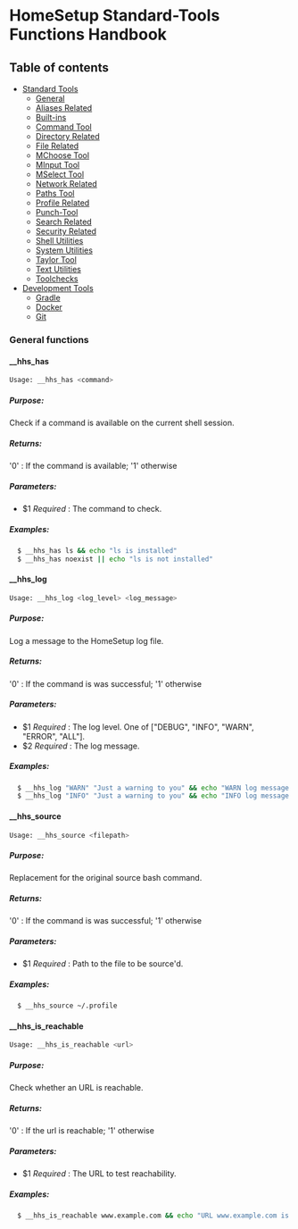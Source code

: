 # HomeSetup Standard-Tools Functions Handbook

## Table of contents

<!-- toc -->
- [Standard Tools](../../functions.md#standard-tools)
  * [General](general.md#general-functions)
  * [Aliases Related](aliases-related.md#aliases-related-functions)
  * [Built-ins](built-ins.md#built-ins-functions)
  * [Command Tool](command-tool.md#command-tool)
  * [Directory Related](directory-related.md#directory-related-functions)
  * [File Related](file-related.md#file-related-functions)
  * [MChoose Tool](mchoose-tool.md#mchoose-tool)
  * [MInput Tool](minput-tool.md#minput-tool)
  * [MSelect Tool](mselect-tool.md#mselect-tool)
  * [Network Related](network-related.md#network-related-functions)
  * [Paths Tool](paths-tool.md#paths-tool)
  * [Profile Related](profile-related.md#profile-related-functions)
  * [Punch-Tool](punch-tool.md#punch-tool)
  * [Search Related](search-related.md#search-related-functions)
  * [Security Related](security-related.md#security-related-functions)
  * [Shell Utilities](shell-utilities.md#shell-utilities)
  * [System Utilities](system-utilities.md#system-utilities)
  * [Taylor Tool](taylor-tool.md#taylor-tool)
  * [Text Utilities](text-utilities.md#text-utilities)
  * [Toolchecks](toolchecks.md#tool-checks-functions)
- [Development Tools](../../functions.md#development-tools)
  * [Gradle](../dev-tools/gradle-tools.md#gradle-functions)
  * [Docker](../dev-tools/docker-tools.md#docker-functions)
  * [Git](../dev-tools/git-tools.md#git-functions)
<!-- tocstop -->


### General functions

#### __hhs_has

```bash
Usage: __hhs_has <command>
```

##### **Purpose**:

Check if a command is available on the current shell session.

##### **Returns**:

'0' : If the command is available; '1' otherwise

##### **Parameters**:

  - $1 _Required_ : The command to check.

##### **Examples:**

```bash
  $ __hhs_has ls && echo "ls is installed"
  $ __hhs_has noexist || echo "ls is not installed"
```

#### __hhs_log

```bash
Usage: __hhs_log <log_level> <log_message>
```

##### **Purpose**:

Log a message to the HomeSetup log file.

##### **Returns**:

'0' : If the command is was successful; '1' otherwise

##### **Parameters**:

  - $1 _Required_ : The log level. One of ["DEBUG", "INFO", "WARN", "ERROR", "ALL"].
  - $2 _Required_ : The log message.

##### **Examples:**

```bash
  $ __hhs_log "WARN" "Just a warning to you" && echo "WARN log message logged"
  $ __hhs_log "INFO" "Just a warning to you" && echo "INFO log message logged"
```

#### __hhs_source

```bash
Usage: __hhs_source <filepath>
```

##### **Purpose**:

Replacement for the original source bash command.

##### **Returns**:

'0' : If the command is was successful; '1' otherwise

##### **Parameters**:

  - $1 _Required_ : Path to the file to be source'd.

##### **Examples:**

```bash
  $ __hhs_source ~/.profile
```

#### __hhs_is_reachable

```bash
Usage: __hhs_is_reachable <url>
```

##### **Purpose**:

Check whether an URL is reachable.

##### **Returns**:

'0' : If the url is reachable; '1' otherwise

##### **Parameters**:

  - $1 _Required_ : The URL to test reachability.

##### **Examples:**

```bash
  $ __hhs_is_reachable www.example.com && echo "URL www.example.com is reachable"
```
